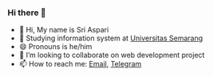 ### Hi there 👋

- 🤝 Hi, My name is Sri Aspari
- 🏫 Studying information system at [Universitas Semarang](https://usm.ac.id/)
- 😄 Pronouns is he/him
- 👯 I’m looking to collaborate on web development project
- 📫 How to reach me: [Email](mailto:sri.aspari@pm.me), [Telegram](https://t.me/siarie)
